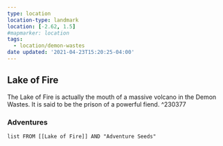 ```yaml
---
type: location
location-type: landmark
location: [-2.62, 1.5]
#mapmarker: location
tags:
  - location/demon-wastes
date updated: '2021-04-23T15:20:25-04:00'
---
```


## Lake of Fire

The Lake of Fire is actually the mouth of a massive volcano in the Demon Wastes. It is said to be the prison of a powerful fiend. ^230377

### Adventures

```dataview
list FROM [[Lake of Fire]] AND "Adventure Seeds"
```
